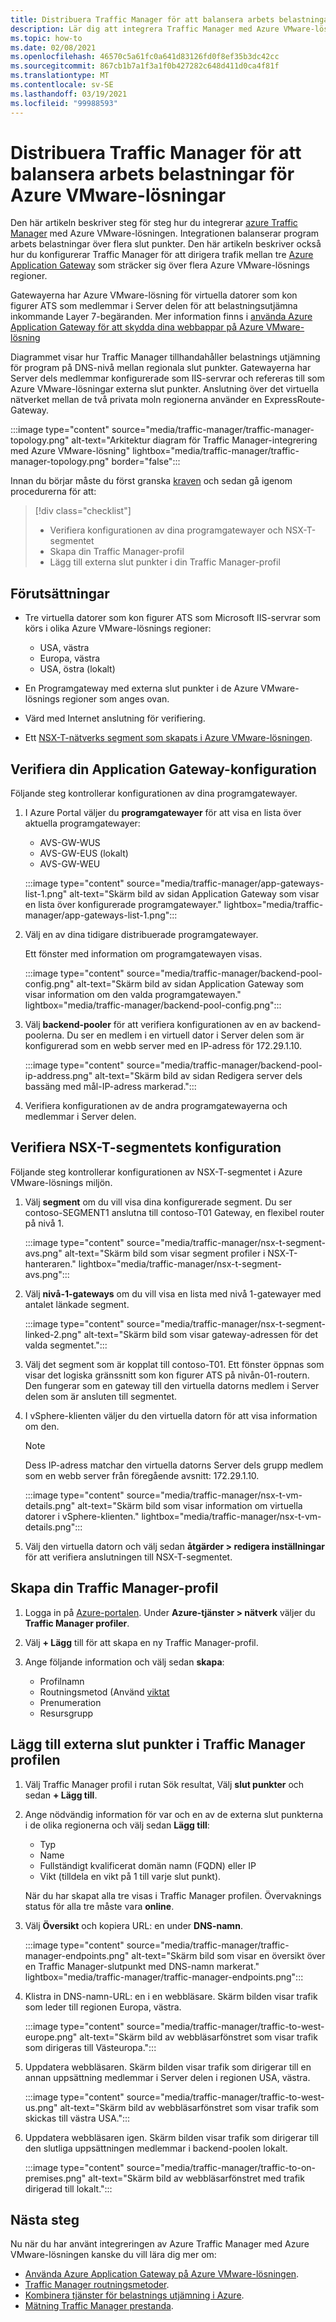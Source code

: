 ```yaml
---
title: Distribuera Traffic Manager för att balansera arbets belastningar för Azure VMware-lösningar
description: Lär dig att integrera Traffic Manager med Azure VMware-lösningen för att balansera program arbets belastningar över flera slut punkter i olika regioner.
ms.topic: how-to
ms.date: 02/08/2021
ms.openlocfilehash: 46570c5a61fc0a641d83126fd0f8ef35b3dc42cc
ms.sourcegitcommit: 867cb1b7a1f3a1f0b427282c648d411d0ca4f81f
ms.translationtype: MT
ms.contentlocale: sv-SE
ms.lasthandoff: 03/19/2021
ms.locfileid: "99988593"
---
```

# <a name="deploy-traffic-manager-to-balance-azure-vmware-solution-workloads"></a>Distribuera Traffic Manager för att balansera arbets belastningar för Azure VMware-lösningar

Den här artikeln beskriver steg för steg hur du integrerar [azure Traffic Manager](../traffic-manager/traffic-manager-overview.md) med Azure VMware-lösningen. Integrationen balanserar program arbets belastningar över flera slut punkter. Den här artikeln beskriver också hur du konfigurerar Traffic Manager för att dirigera trafik mellan tre [Azure Application Gateway](../application-gateway/overview.md) som sträcker sig över flera Azure VMware-lösnings regioner. 

Gatewayerna har Azure VMware-lösning för virtuella datorer som kon figurer ATS som medlemmar i Server delen för att belastningsutjämna inkommande Layer 7-begäranden. Mer information finns i [använda Azure Application Gateway för att skydda dina webbappar på Azure VMware-lösning](protect-azure-vmware-solution-with-application-gateway.md)

Diagrammet visar hur Traffic Manager tillhandahåller belastnings utjämning för program på DNS-nivå mellan regionala slut punkter. Gatewayerna har Server dels medlemmar konfigurerade som IIS-servrar och refereras till som Azure VMware-lösningar externa slut punkter. Anslutning över det virtuella nätverket mellan de två privata moln regionerna använder en ExpressRoute-Gateway.   

:::image type="content" source="media/traffic-manager/traffic-manager-topology.png" alt-text="Arkitektur diagram för Traffic Manager-integrering med Azure VMware-lösning" lightbox="media/traffic-manager/traffic-manager-topology.png" border="false":::

Innan du börjar måste du först granska [kraven](#prerequisites) och sedan gå igenom procedurerna för att:

> [!div class="checklist"]
> * Verifiera konfigurationen av dina programgatewayer och NSX-T-segmentet
> * Skapa din Traffic Manager-profil
> * Lägg till externa slut punkter i din Traffic Manager-profil

## <a name="prerequisites"></a>Förutsättningar

- Tre virtuella datorer som kon figurer ATS som Microsoft IIS-servrar som körs i olika Azure VMware-lösnings regioner: 
   - USA, västra
   - Europa, västra
   - USA, östra (lokalt) 

- En Programgateway med externa slut punkter i de Azure VMware-lösnings regioner som anges ovan.

- Värd med Internet anslutning för verifiering. 

- Ett [NSX-T-nätverks segment som skapats i Azure VMware-lösningen](tutorial-nsx-t-network-segment.md).

## <a name="verify-your-application-gateways-configuration"></a>Verifiera din Application Gateway-konfiguration

Följande steg kontrollerar konfigurationen av dina programgatewayer.

1. I Azure Portal väljer du **programgatewayer** för att visa en lista över aktuella programgatewayer:

   - AVS-GW-WUS
   - AVS-GW-EUS (lokalt)
   - AVS-GW-WEU

   :::image type="content" source="media/traffic-manager/app-gateways-list-1.png" alt-text="Skärm bild av sidan Application Gateway som visar en lista över konfigurerade programgatewayer." lightbox="media/traffic-manager/app-gateways-list-1.png":::

1. Välj en av dina tidigare distribuerade programgatewayer. 

   Ett fönster med information om programgatewayen visas. 

   :::image type="content" source="media/traffic-manager/backend-pool-config.png" alt-text="Skärm bild av sidan Application Gateway som visar information om den valda programgatewayen." lightbox="media/traffic-manager/backend-pool-config.png":::

1. Välj **backend-pooler** för att verifiera konfigurationen av en av backend-poolerna. Du ser en medlem i en virtuell dator i Server delen som är konfigurerad som en webb server med en IP-adress för 172.29.1.10.
 
   :::image type="content" source="media/traffic-manager/backend-pool-ip-address.png" alt-text="Skärm bild av sidan Redigera server dels bassäng med mål-IP-adress markerad.":::

1. Verifiera konfigurationen av de andra programgatewayerna och medlemmar i Server delen. 

## <a name="verify-the-nsx-t-segment-configuration"></a>Verifiera NSX-T-segmentets konfiguration

Följande steg kontrollerar konfigurationen av NSX-T-segmentet i Azure VMware-lösnings miljön.

1. Välj **segment** om du vill visa dina konfigurerade segment.  Du ser contoso-SEGMENT1 anslutna till contoso-T01 Gateway, en flexibel router på nivå 1.

   :::image type="content" source="media/traffic-manager/nsx-t-segment-avs.png" alt-text="Skärm bild som visar segment profiler i NSX-T-hanteraren." lightbox="media/traffic-manager/nsx-t-segment-avs.png":::    

1. Välj **nivå-1-gateways** om du vill visa en lista med nivå 1-gatewayer med antalet länkade segment. 

   :::image type="content" source="media/traffic-manager/nsx-t-segment-linked-2.png" alt-text="Skärm bild som visar gateway-adressen för det valda segmentet.":::    

1. Välj det segment som är kopplat till contoso-T01. Ett fönster öppnas som visar det logiska gränssnitt som kon figurer ATS på nivån-01-routern. Den fungerar som en gateway till den virtuella datorns medlem i Server delen som är ansluten till segmentet.

1. I vSphere-klienten väljer du den virtuella datorn för att visa information om den. 

   >[!NOTE]
   >Dess IP-adress matchar den virtuella datorns Server dels grupp medlem som en webb server från föregående avsnitt: 172.29.1.10.

   :::image type="content" source="media/traffic-manager/nsx-t-vm-details.png" alt-text="Skärm bild som visar information om virtuella datorer i vSphere-klienten." lightbox="media/traffic-manager/nsx-t-vm-details.png":::    

4. Välj den virtuella datorn och välj sedan **åtgärder > redigera inställningar** för att verifiera anslutningen till NSX-T-segmentet.

## <a name="create-your-traffic-manager-profile"></a>Skapa din Traffic Manager-profil

1. Logga in på [Azure-portalen](https://rc.portal.azure.com/#home). Under **Azure-tjänster > nätverk** väljer du **Traffic Manager profiler**.

2. Välj **+ Lägg** till för att skapa en ny Traffic Manager-profil.
 
3. Ange följande information och välj sedan **skapa**:

   - Profilnamn
   - Routningsmetod (Använd [viktat](../traffic-manager/traffic-manager-routing-methods.md)
   - Prenumeration
   - Resursgrupp

## <a name="add-external-endpoints-into-the-traffic-manager-profile"></a>Lägg till externa slut punkter i Traffic Manager profilen

1. Välj Traffic Manager profil i rutan Sök resultat, Välj **slut punkter** och sedan **+ Lägg till**.

1. Ange nödvändig information för var och en av de externa slut punkterna i de olika regionerna och välj sedan **Lägg till**: 
   - Typ
   - Name
   - Fullständigt kvalificerat domän namn (FQDN) eller IP
   - Vikt (tilldela en vikt på 1 till varje slut punkt). 

   När du har skapat alla tre visas i Traffic Manager profilen. Övervaknings status för alla tre måste vara **online**.

3. Välj **Översikt** och kopiera URL: en under **DNS-namn**.

   :::image type="content" source="media/traffic-manager/traffic-manager-endpoints.png" alt-text="Skärm bild som visar en översikt över en Traffic Manager-slutpunkt med DNS-namn markerat." lightbox="media/traffic-manager/traffic-manager-endpoints.png"::: 

4. Klistra in DNS-namn-URL: en i en webbläsare. Skärm bilden visar trafik som leder till regionen Europa, västra.

   :::image type="content" source="media/traffic-manager/traffic-to-west-europe.png" alt-text="Skärm bild av webbläsarfönstret som visar trafik som dirigeras till Västeuropa."::: 

5. Uppdatera webbläsaren. Skärm bilden visar trafik som dirigerar till en annan uppsättning medlemmar i Server delen i regionen USA, västra.

   :::image type="content" source="media/traffic-manager/traffic-to-west-us.png" alt-text="Skärm bild av webbläsarfönstret som visar trafik som skickas till västra USA."::: 

6. Uppdatera webbläsaren igen. Skärm bilden visar trafik som dirigerar till den slutliga uppsättningen medlemmar i backend-poolen lokalt.

   :::image type="content" source="media/traffic-manager/traffic-to-on-premises.png" alt-text="Skärm bild av webbläsarfönstret med trafik dirigerad till lokalt.":::

## <a name="next-steps"></a>Nästa steg

Nu när du har använt integreringen av Azure Traffic Manager med Azure VMware-lösningen kanske du vill lära dig mer om:

- [Använda Azure Application Gateway på Azure VMware-lösningen](protect-azure-vmware-solution-with-application-gateway.md).
- [Traffic Manager routningsmetoder](../traffic-manager/traffic-manager-routing-methods.md).
- [Kombinera tjänster för belastnings utjämning i Azure](../traffic-manager/traffic-manager-load-balancing-azure.md).
- [Mätning Traffic Manager prestanda](../traffic-manager/traffic-manager-performance-considerations.md).
